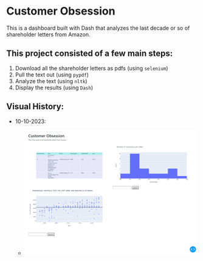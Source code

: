 # Customer Obsession

This is a dashboard built with Dash that analyzes the last decade or so of shareholder letters from Amazon.

## This project consisted of a few main steps:

1. Download all the shareholder letters as pdfs (using `selenium`)
2. Pull the text out (using `pypdf`)
3. Analyze the text (using `nltk`)
4. Display the results (using `Dash`)

## Visual History:

- 10-10-2023:

    - ![Alt text](image.png)